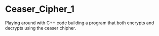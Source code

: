 # Ceaser_Cipher_1
Playing around with C++ code building a program that both encrypts and decrypts using the ceaser chipher. 
